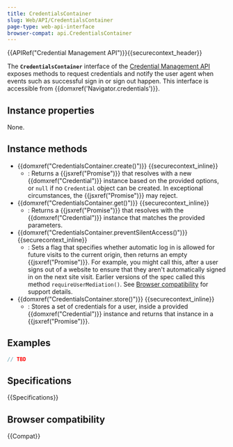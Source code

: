 ```yaml
---
title: CredentialsContainer
slug: Web/API/CredentialsContainer
page-type: web-api-interface
browser-compat: api.CredentialsContainer
---
```


{{APIRef("Credential Management API")}}{{securecontext_header}}

The **`CredentialsContainer`** interface of the [Credential Management API](/en-US/docs/Web/API/Credential_Management_API) exposes methods to request credentials and notify the user agent when events such as successful sign in or sign out happen. This interface is accessible from {{domxref('Navigator.credentials')}}.

## Instance properties

None.

## Instance methods

- {{domxref("CredentialsContainer.create()")}} {{securecontext_inline}}
  - : Returns a {{jsxref("Promise")}} that resolves with a new {{domxref("Credential")}} instance based on the provided options, or `null` if no `Credential` object can be created. In exceptional circumstances, the {{jsxref("Promise")}} may reject.
- {{domxref("CredentialsContainer.get()")}} {{securecontext_inline}}
  - : Returns a {{jsxref("Promise")}} that resolves with the {{domxref("Credential")}} instance that matches the provided parameters.
- {{domxref("CredentialsContainer.preventSilentAccess()")}} {{securecontext_inline}}
  - : Sets a flag that specifies whether automatic log in is allowed for future visits to the current origin, then returns an empty {{jsxref("Promise")}}. For example, you might call this, after a user signs out of a website to ensure that they aren't automatically signed in on the next site visit. Earlier versions of the spec called this method `requireUserMediation()`. See [Browser compatibility](#browser_compatibility) for support details.
- {{domxref("CredentialsContainer.store()")}} {{securecontext_inline}}
  - : Stores a set of credentials for a user, inside a provided {{domxref("Credential")}} instance and returns that instance in a {{jsxref("Promise")}}.

## Examples

```js
// TBD
```

## Specifications

{{Specifications}}

## Browser compatibility

{{Compat}}
